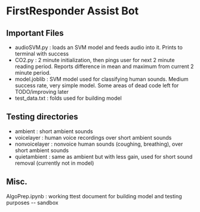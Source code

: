 # FirstResponder Assist Bot

## Important Files
- audioSVM.py : loads an SVM model and feeds audio into it. Prints to terminal with success 
- CO2.py : 2 minute initialization, then pings user for next 2 minute reading period.  Reports difference in mean and maximum from current 2 minute period.
- model.joblib : SVM model used for classifying human sounds.  Medium success rate, very simple model.  Some areas of dead code left for TODO/improving later
- test_data.txt : folds used for building model
  
## Testing directories
- ambient : short ambient sounds
- voicelayer : human voice recordings over short ambient sounds
- nonvoicelayer : nonvoice human sounds (coughing, breathing), over short ambient sounds
- quietambient : same as ambient but with less gain, used for short sound removal (currently not in model)


## Misc.
AlgoPrep.ipynb : working ttest document for building model and testing purposes -- sandbox